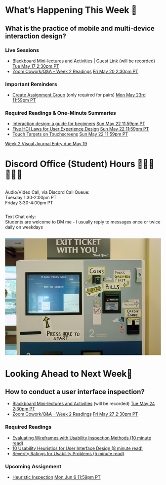 
<div class=alert>

<h1> What’s Happening This Week 💫 </h1>

<h2> What is the practice of mobile and multi-device interaction design? </h2>

<h3> Live Sessions </h3>

* [Blackboard Mini-lectures and Activities](https://canvas.sfu.ca/courses/69678/external_tools/3544) | [Guest Link](https://www2.cs.sfu.ca/CourseCentral/363/paulh/BB-17-05-2022-T8UBGyayr5E4bo) (will be recorded) <span class='badge'> [Tue May 17 2:30pm PT](https://www.timeanddate.com/worldclock/fixedtime.html?msg=CMPT-363+Blackboard+Mini-lectures+and+Activities&iso=20220517T1430&p1=256&ah=1&am=50)</span>
* [Zoom Cowork/Q&A - Week 2 Readings](https://www2.cs.sfu.ca/CourseCentral/363/paulh/Z-u5DkmoHXx5UFpO) <span class='badge'> [Fri May 20 2:30pm PT](https://www.timeanddate.com/worldclock/fixedtime.html?msg=CMPT-363+Zoom+Cowork%2FQ%26A+Session&iso=20220520T1430&p1=256&am=50)</span>

<h3> Important Reminders </h3>

* [Create Assignment Group](https://canvas.sfu.ca/courses/69678/groups#tab-33258) (only required for pairs) <span class='badge'> [Mon May 23rd 11:59pm PT](https://www.timeanddate.com/worldclock/fixedtime.html?msg=CMPT-363+Create+Student+Project+Group+Due+Date&iso=20220523T235900&p1=256)</span>

<h3> Required Readings & One-Minute Summaries </h3>

* [Interaction design: a guide for beginners](https://canvas.sfu.ca/courses/69678/assignments/751339) <span class='badge'> [Sun May 22 11:59pm PT](https://www.timeanddate.com/worldclock/fixedtime.html?msg=One-minute+Summaries+for+Week+2+Due+Date&iso=20220522T235900&p1=256)</span>  
* [Five HCI Laws for User Experience Design](https://canvas.sfu.ca/courses/69678/assignments/751340) <span class='badge'> [Sun May 22 11:59pm PT](https://www.timeanddate.com/worldclock/fixedtime.html?msg=One-minute+Summaries+for+Week+2+Due+Date&iso=20220522T235900&p1=256)</span>  
* [Touch Targets on Touchscreens](https://canvas.sfu.ca/courses/69678/assignments/751335) <span class='badge'> [Sun May 22 11:59pm PT](https://www.timeanddate.com/worldclock/fixedtime.html?msg=One-minute+Summaries+for+Week+2+Due+Date&iso=20220522T235900&p1=256)</span>  

[Week 2 Visual Journal Entry due May 19](https://canvas.sfu.ca/courses/69678/assignments/751351 ':class=button')

</div>

<h1> Discord Office (Student) Hours 👩🏽‍💻👨🏽‍💻 </h1>

<div class="row">
<div class="column">

Audio/Video Call, via Discord Call Queue:  
Tuesday 1:30-2:00pm PT  
Friday 3:30-4:00pm PT  

</div>
<div class="column">

Text Chat only:  
Students are welcome to DM me - I usually reply to messages once or twice daily on weekdays

</div>
</div>

![Complex User Interface](images/2760207306_21ac555261_b.jpg ':class=banner-image')

<h1> Looking Ahead to Next Week🔭 </h1>

<h2> How to conduct a user interface inspection? </h2>

* [Blackboard Mini-lectures and Activities](https://canvas.sfu.ca/courses/69678/external_tools/3544) (will be recorded) <span class='badge'> [Tue May 24 2:30pm PT](https://www.timeanddate.com/worldclock/fixedtime.html?msg=CMPT-363+Blackboard+Mini-lectures+and+Activities&iso=20220524T1430&p1=256&ah=1&am=50)</span>
* [Zoom Cowork/Q&A - Week 2 Readings](https://www2.cs.sfu.ca/CourseCentral/363/paulh/Z-u5DkmoHXx5UFpN) <span class='badge'> [Fri May 27 2:30pm PT](https://www.timeanddate.com/worldclock/fixedtime.html?msg=CMPT-363+Zoom+Cowork%2FQ%26A+Session&iso=20220527T1430&p1=256&am=50)</span>

<h3> Required Readings </h3>

* [Evaluating Wireframes with Usability Inspection Methods (10 minute read)](https://balsamiq.com/learn/articles/usability-inspection/)  
* [10 Usability Heuristics for User Interface Design (8 minute read)](https://www.nngroup.com/articles/ten-usability-heuristics/)  
* [Severity Ratings for Usability Problems (5 minute read)](https://www.nngroup.com/articles/how-to-rate-the-severity-of-usability-problems/)  

<h3> Upcoming Assignment </h3>

* [Heuristic Inspection](https://canvas.sfu.ca/courses/69678/assignments/751347) <span class='badge'> [Mon Jun 6 11:59pm PT](https://www.timeanddate.com/worldclock/fixedtime.html?msg=CMPT-363+Individual+Heuristic+Inspection+Due+Date&iso=20220613T2359&p1=256)</span>